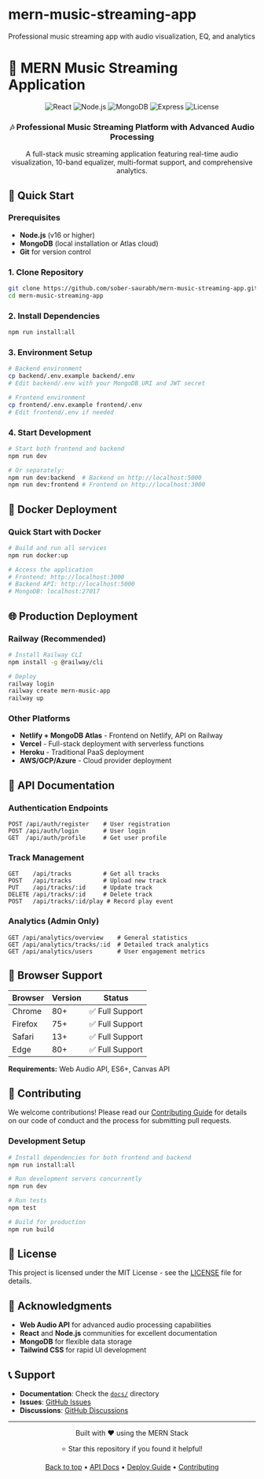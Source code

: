 # mern-music-streaming-app
Professional music streaming app with audio visualization, EQ, and analytics

# 🎵 MERN Music Streaming Application

<div align="center">
  <img src="https://img.shields.io/badge/React-18.2.0-blue?style=for-the-badge&logo=react" alt="React" />
  <img src="https://img.shields.io/badge/Node.js-18+-green?style=for-the-badge&logo=node.js" alt="Node.js" />
  <img src="https://img.shields.io/badge/MongoDB-7.0+-green?style=for-the-badge&logo=mongodb" alt="MongoDB" />
  <img src="https://img.shields.io/badge/Express.js-4.18+-lightgrey?style=for-the-badge&logo=express" alt="Express" />
  <img src="https://img.shields.io/badge/License-MIT-yellow?style=for-the-badge" alt="License" />
</div>

<div align="center">
  <h3>🎶 Professional Music Streaming Platform with Advanced Audio Processing</h3>
  <p>A full-stack music streaming application featuring real-time audio visualization, 10-band equalizer, multi-format support, and comprehensive analytics.</p>
</div>



## 🚀 Quick Start

### Prerequisites
- **Node.js** (v16 or higher)
- **MongoDB** (local installation or Atlas cloud)
- **Git** for version control

### 1. Clone Repository
```bash
git clone https://github.com/sober-saurabh/mern-music-streaming-app.git
cd mern-music-streaming-app
```

### 2. Install Dependencies
```bash
npm run install:all
```

### 3. Environment Setup
```bash
# Backend environment
cp backend/.env.example backend/.env
# Edit backend/.env with your MongoDB URI and JWT secret

# Frontend environment
cp frontend/.env.example frontend/.env
# Edit frontend/.env if needed
```

### 4. Start Development
```bash
# Start both frontend and backend
npm run dev

# Or separately:
npm run dev:backend  # Backend on http://localhost:5000
npm run dev:frontend # Frontend on http://localhost:3000
```

## 🐳 Docker Deployment

### Quick Start with Docker
```bash
# Build and run all services
npm run docker:up

# Access the application
# Frontend: http://localhost:3000
# Backend API: http://localhost:5000
# MongoDB: localhost:27017
```

## 🌐 Production Deployment

### Railway (Recommended)
```bash
# Install Railway CLI
npm install -g @railway/cli

# Deploy
railway login
railway create mern-music-app
railway up
```

### Other Platforms
- **Netlify + MongoDB Atlas** - Frontend on Netlify, API on Railway
- **Vercel** - Full-stack deployment with serverless functions
- **Heroku** - Traditional PaaS deployment
- **AWS/GCP/Azure** - Cloud provider deployment

## 📱 API Documentation

### Authentication Endpoints
```
POST /api/auth/register    # User registration
POST /api/auth/login       # User login
GET  /api/auth/profile     # Get user profile
```

### Track Management
```
GET    /api/tracks         # Get all tracks
POST   /api/tracks         # Upload new track
PUT    /api/tracks/:id     # Update track
DELETE /api/tracks/:id     # Delete track
POST   /api/tracks/:id/play # Record play event
```

### Analytics (Admin Only)
```
GET /api/analytics/overview    # General statistics
GET /api/analytics/tracks/:id  # Detailed track analytics
GET /api/analytics/users       # User engagement metrics
```

## 🎯 Browser Support

| Browser | Version | Status |
|---------|---------|---------|
| Chrome | 80+ | ✅ Full Support |
| Firefox | 75+ | ✅ Full Support |
| Safari | 13+ | ✅ Full Support |
| Edge | 80+ | ✅ Full Support |

**Requirements:** Web Audio API, ES6+, Canvas API

## 🤝 Contributing

We welcome contributions! Please read our [Contributing Guide](docs/CONTRIBUTING.md) for details on our code of conduct and the process for submitting pull requests.

### Development Setup
```bash
# Install dependencies for both frontend and backend
npm run install:all

# Run development servers concurrently
npm run dev

# Run tests
npm test

# Build for production
npm run build
```

## 📄 License

This project is licensed under the MIT License - see the [LICENSE](LICENSE) file for details.

## 🙏 Acknowledgments

- **Web Audio API** for advanced audio processing capabilities
- **React** and **Node.js** communities for excellent documentation
- **MongoDB** for flexible data storage
- **Tailwind CSS** for rapid UI development

## 📞 Support

- **Documentation**: Check the [`docs/`](docs/) directory
- **Issues**: [GitHub Issues](https://github.com/sober-saurabh/mern-music-streaming-app/issues)
- **Discussions**: [GitHub Discussions](https://github.com/sober-saurabh/mern-music-streaming-app/discussions)

---

<div align="center">
  <p>Built with ❤️ using the MERN Stack</p>
  <p>⭐ Star this repository if you found it helpful!</p>
  <p>
    <a href="#top">Back to top</a> •
    <a href="docs/API.md">API Docs</a> •
    <a href="docs/DEPLOYMENT.md">Deploy Guide</a> •
    <a href="docs/CONTRIBUTING.md">Contributing</a>
  </p>
</div>
